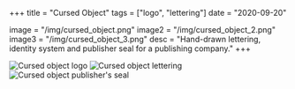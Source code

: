 +++
title = "Cursed Object"
tags = ["logo", "lettering"]
date = "2020-09-20"

image = "/img/cursed_object.png"
image2 = "/img/cursed_object_2.png"
image3 = "/img/cursed_object_3.png"
desc = "Hand-drawn lettering, identity system and publisher seal for a publishing company."
+++

![Cursed object logo](/img/cursed_object.png "Cursed object logo and sigil")
![Cursed object lettering](/img/cursed_object_2.png "Cursed object lettering")
![Cursed object publisher's seal](/img/cursed_object_3.png "Cursed object publisher's seal")
